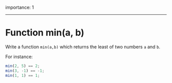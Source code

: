 importance: 1

---

# Function min(a, b)

Write a function `min(a,b)` which returns the least of two numbers `a` and `b`.

For instance:

```js
min(2, 5) == 2;
min(3, -1) == -1;
min(1, 1) == 1;
```
